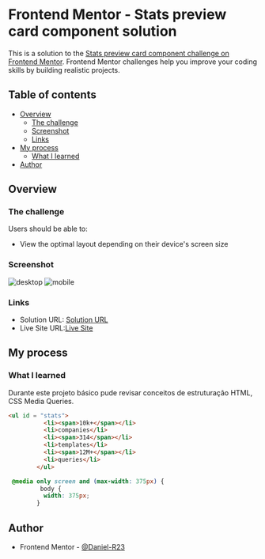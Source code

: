 # Frontend Mentor - Stats preview card component solution

This is a solution to the [Stats preview card component challenge on Frontend Mentor](https://www.frontendmentor.io/challenges/stats-preview-card-component-8JqbgoU62). Frontend Mentor challenges help you improve your coding skills by building realistic projects. 

## Table of contents

- [Overview](#overview)
  - [The challenge](#the-challenge)
  - [Screenshot](#screenshot)
  - [Links](#links)
- [My process](#my-process)
  - [What I learned](#what-i-learned)
- [Author](#author)


## Overview

### The challenge

Users should be able to:

- View the optimal layout depending on their device's screen size

### Screenshot

![desktop](https://user-images.githubusercontent.com/53978097/127674670-e54a9d9d-e47b-4c1e-850c-2e38594ee510.png)
![mobile](https://user-images.githubusercontent.com/53978097/127674794-1dad6dc5-6a71-44fe-a781-bc0421da6b12.png)

### Links

- Solution URL: [Solution URL](https://github.com/Daniel-R23/stats-preview-card-component)
- Live Site URL:[Live Site](https://daniel-r23.github.io/stats-preview-card-component)

## My process

### What I learned

Durante este projeto básico pude revisar conceitos de estruturação HTML, CSS Media Queries.

```html
<ul id = "stats">
          <li><span>10k+</span></li>
          <li>companies</li>
          <li><span>314</span></li>
          <li>templates</li>
          <li><span>12M+</span></li>
          <li>queries</li>
        </ul>
```
```css
 @media only screen and (max-width: 375px) {
         body {
          width: 375px;
        }
```

## Author

- Frontend Mentor - [@Daniel-R23](https://www.frontendmentor.io/profile/Daniel-R23)
